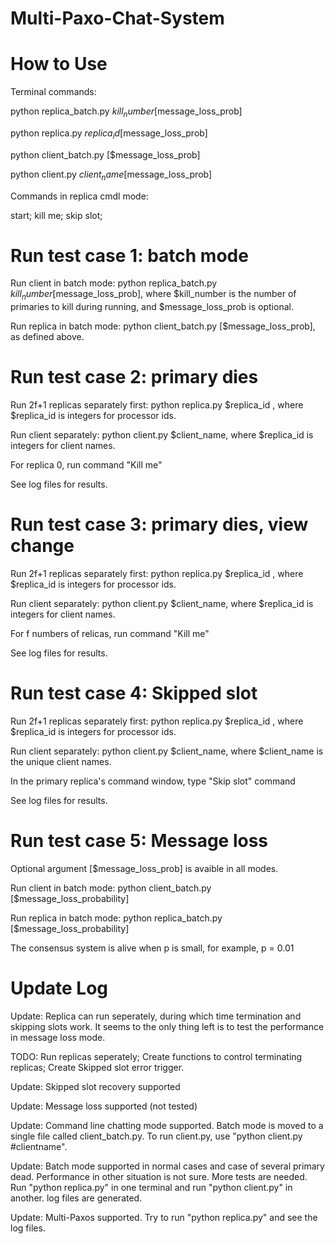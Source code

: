 # Multi-Paxo-Chat-System

# How to Use

Terminal commands:

python replica_batch.py $kill_number [$message_loss_prob]

python replica.py $replica_id [$message_loss_prob]

python client_batch.py [$message_loss_prob]

python client.py $client_name [$message_loss_prob]


Commands in replica cmdl mode:

start; kill me; skip slot; 


# Run test case 1: batch mode
Run client in batch mode: python replica_batch.py $kill_number [$message_loss_prob], where $kill_number is the number of primaries to kill during running, and $message_loss_prob is optional.

Run replica in batch mode: python client_batch.py [$message_loss_prob], as defined above.

# Run test case 2: primary dies
Run 2f+1 replicas separately first: python replica.py $replica_id , where $replica_id is integers for processor ids.

Run client separately: python client.py $client_name,  where $replica_id is integers for client names.

For replica 0, run command "Kill me"

See log files for results.

# Run test case 3: primary dies, view change
Run 2f+1 replicas separately first: python replica.py $replica_id , where $replica_id is integers for processor ids.

Run client separately: python client.py $client_name,  where $replica_id is integers for client names.

For f numbers of relicas, run command "Kill me"

See log files for results.

# Run test case 4: Skipped slot
Run 2f+1 replicas separately first: python replica.py $replica_id , where $replica_id is integers for processor ids.

Run client separately: python client.py $client_name,  where $client_name is the unique client names.

In the primary replica's command window, type "Skip slot" command

See log files for results.


# Run test case 5: Message loss
Optional argument [$message_loss_prob] is avaible in all modes.

Run client in batch mode: python client_batch.py [$message_loss_probability]

Run replica in batch mode: python replica_batch.py [$message_loss_probability]

The consensus system is alive when p is small, for example, p = 0.01



# Update Log

Update: Replica can run seperately, during which time termination and skipping slots work. It seems to the only thing left is to test the performance in message loss mode.

TODO: Run replicas seperately; Create functions to control terminating replicas; Create Skipped slot error trigger.

Update: Skipped slot recovery supported

Update: Message loss supported (not tested)

Update: Command line chatting mode supported. Batch mode is moved to a single file called client_batch.py. To run client.py, use "python client.py #clientname".

Update: Batch mode supported in normal cases and case of several primary dead. Performance in other situation is not sure. More tests are needed. Run "python replica.py" in one terminal and run "python client.py" in another. log files are generated.

Update: Multi-Paxos supported. Try to run "python replica.py" and see the log files.
